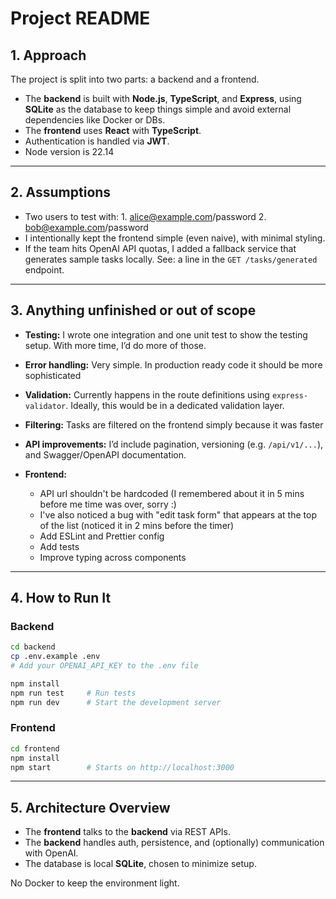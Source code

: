 # Project README

## 1. Approach

The project is split into two parts: a backend and a frontend.

* The **backend** is built with **Node.js**, **TypeScript**, and **Express**, using **SQLite** as the database to keep things simple and avoid external dependencies like Docker or DBs.
* The **frontend** uses **React** with **TypeScript**.
* Authentication is handled via **JWT**.
* Node version is 22.14
---

## 2. Assumptions

* Two users to test with: 1. alice@example.com/password 2. bob@example.com/password
* I intentionally kept the frontend simple (even naive), with minimal styling.
* If the team hits OpenAI API quotas, I added a fallback service that generates sample tasks locally. See: a line in the `GET /tasks/generated` endpoint.

---

## 3. Anything unfinished or out of scope

* **Testing:** I wrote one integration and one unit test to show the testing setup. With more time, I’d do more of those.
* **Error handling:** Very simple. In production ready code it should be more sophisticated
* **Validation:** Currently happens in the route definitions using `express-validator`. Ideally, this would be in a dedicated validation layer.
* **Filtering:** Tasks are filtered on the frontend simply because it was faster
* **API improvements:** I’d include pagination, versioning (e.g. `/api/v1/...`), and Swagger/OpenAPI documentation.
* **Frontend:**

    * API url shouldn't be hardcoded (I remembered about it in 5 mins before me time was over, sorry :)
    * I've also noticed a bug with "edit task form" that appears at the top of the list (noticed it in 2 mins before the timer)
    * Add ESLint and Prettier config
    * Add tests
    * Improve typing across components

---

## 4. How to Run It

### Backend

```bash
cd backend
cp .env.example .env
# Add your OPENAI_API_KEY to the .env file

npm install
npm run test     # Run tests
npm run dev      # Start the development server
```

### Frontend

```bash
cd frontend
npm install
npm start        # Starts on http://localhost:3000
```

---

## 5. Architecture Overview

* The **frontend** talks to the **backend** via REST APIs.
* The **backend** handles auth, persistence, and (optionally) communication with OpenAI.
* The database is local **SQLite**, chosen to minimize setup.

No Docker to keep the environment light.
